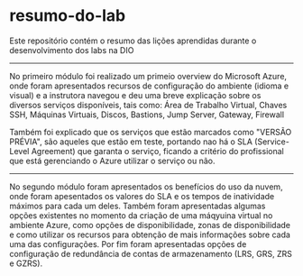 # resumo-do-lab
Este repositório contém o resumo das lições aprendidas durante o desenvolvimento dos labs na DIO

---------------------------------------

No primeiro módulo foi realizado um primeio overview do Microsoft Azure, onde foram apresentados recursos de configuração do ambiente (idioma e visual) e a instrutora navegou e deu uma breve explicação sobre os diversos serviços disponíveis, tais como: Área de Trabalho Virtual, Chaves SSH, Máquinas Virtuais, Discos, Bastions, Jump Server, Gateway, Firewall

Também foi explicado que os serviços que estão marcados como "VERSÃO PRÉVIA", são aqueles que estão em teste, portando nao há o SLA (Service-Level Agreement) que garanta o serviço, ficando a critério do profissional que está gerenciando o Azure utilizar o serviço ou não.

---------------------------------------

No segundo módulo foram apresentados os benefícios do uso da nuvem, onde foram apesentados os valores do SLA e os tempos de inatividade máximos para cada um deles.
Também foram apresentadas algumas opções existentes no momento da criação de uma máqyuina virtual no ambiente Azure, como opções de disponibilidade, zonas de disponibilidade e como utilizar os recursos para obtenção de mais informações sobre cada uma das configurações. Por fim foram apresentadas opções de configuração de redundância de contas de armazenamento (LRS, GRS, ZRS e GZRS).
